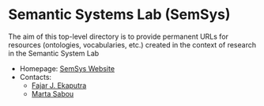 Semantic Systems Lab (SemSys)
===

The aim of this top-level directory is to provide permanent URLs for resources (ontologies, vocabularies, etc.) created in the context of research in the Semantic System Lab

* Homepage: [SemSys Website](http://semsys.ifs.tuwien.ac.at/)
* Contacts: 
    * [Fajar J. Ekaputra](mailto:fajar.ekaputra@tuwien.ac.at)
    * [Marta Sabou](mailto:marta.sabou@ifs.tuwien.ac.at)
